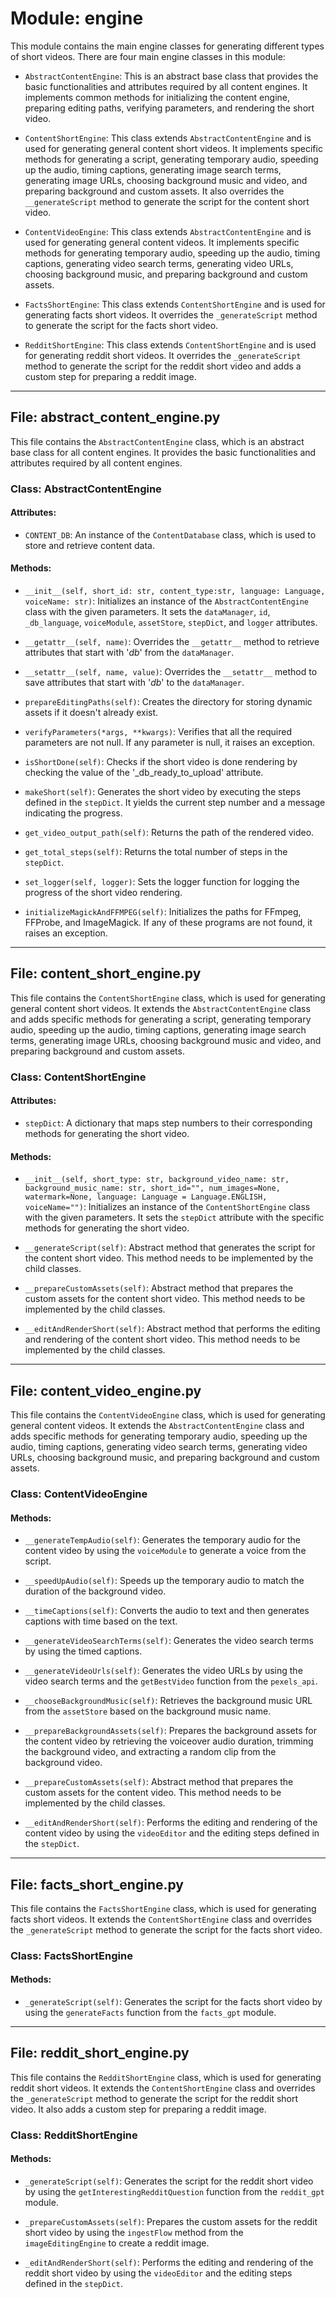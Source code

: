 # **Module: engine**

This module contains the main engine classes for generating different types of short videos. There are four main engine classes in this module:

- `AbstractContentEngine`: This is an abstract base class that provides the basic functionalities and attributes required by all content engines. It implements common methods for initializing the content engine, preparing editing paths, verifying parameters, and rendering the short video.

- `ContentShortEngine`: This class extends `AbstractContentEngine` and is used for generating general content short videos. It implements specific methods for generating a script, generating temporary audio, speeding up the audio, timing captions, generating image search terms, generating image URLs, choosing background music and video, and preparing background and custom assets. It also overrides the `__generateScript` method to generate the script for the content short video.

- `ContentVideoEngine`: This class extends `AbstractContentEngine` and is used for generating general content videos. It implements specific methods for generating temporary audio, speeding up the audio, timing captions, generating video search terms, generating video URLs, choosing background music, and preparing background and custom assets.

- `FactsShortEngine`: This class extends `ContentShortEngine` and is used for generating facts short videos. It overrides the `_generateScript` method to generate the script for the facts short video.

- `RedditShortEngine`: This class extends `ContentShortEngine` and is used for generating reddit short videos. It overrides the `_generateScript` method to generate the script for the reddit short video and adds a custom step for preparing a reddit image.

---

## **File: abstract_content_engine.py**

This file contains the `AbstractContentEngine` class, which is an abstract base class for all content engines. It provides the basic functionalities and attributes required by all content engines.

### **Class: AbstractContentEngine**

#### **Attributes:**

- `CONTENT_DB`: An instance of the `ContentDatabase` class, which is used to store and retrieve content data.

#### **Methods:**

- `__init__(self, short_id: str, content_type:str, language: Language, voiceName: str)`: Initializes an instance of the `AbstractContentEngine` class with the given parameters. It sets the `dataManager`, `id`, `_db_language`, `voiceModule`, `assetStore`, `stepDict`, and `logger` attributes.

- `__getattr__(self, name)`: Overrides the `__getattr__` method to retrieve attributes that start with '_db_' from the `dataManager`.

- `__setattr__(self, name, value)`: Overrides the `__setattr__` method to save attributes that start with '_db_' to the `dataManager`.

- `prepareEditingPaths(self)`: Creates the directory for storing dynamic assets if it doesn't already exist.

- `verifyParameters(*args, **kwargs)`: Verifies that all the required parameters are not null. If any parameter is null, it raises an exception.

- `isShortDone(self)`: Checks if the short video is done rendering by checking the value of the '_db_ready_to_upload' attribute.

- `makeShort(self)`: Generates the short video by executing the steps defined in the `stepDict`. It yields the current step number and a message indicating the progress.

- `get_video_output_path(self)`: Returns the path of the rendered video.

- `get_total_steps(self)`: Returns the total number of steps in the `stepDict`.

- `set_logger(self, logger)`: Sets the logger function for logging the progress of the short video rendering.

- `initializeMagickAndFFMPEG(self)`: Initializes the paths for FFmpeg, FFProbe, and ImageMagick. If any of these programs are not found, it raises an exception.

---

## **File: content_short_engine.py**

This file contains the `ContentShortEngine` class, which is used for generating general content short videos. It extends the `AbstractContentEngine` class and adds specific methods for generating a script, generating temporary audio, speeding up the audio, timing captions, generating image search terms, generating image URLs, choosing background music and video, and preparing background and custom assets.

### **Class: ContentShortEngine**

#### **Attributes:**

- `stepDict`: A dictionary that maps step numbers to their corresponding methods for generating the short video.

#### **Methods:**

- `__init__(self, short_type: str, background_video_name: str, background_music_name: str, short_id="", num_images=None, watermark=None, language: Language = Language.ENGLISH, voiceName="")`: Initializes an instance of the `ContentShortEngine` class with the given parameters. It sets the `stepDict` attribute with the specific methods for generating the short video.

- `__generateScript(self)`: Abstract method that generates the script for the content short video. This method needs to be implemented by the child classes.

- `__prepareCustomAssets(self)`: Abstract method that prepares the custom assets for the content short video. This method needs to be implemented by the child classes.

- `__editAndRenderShort(self)`: Abstract method that performs the editing and rendering of the content short video. This method needs to be implemented by the child classes.

---

## **File: content_video_engine.py**

This file contains the `ContentVideoEngine` class, which is used for generating general content videos. It extends the `AbstractContentEngine` class and adds specific methods for generating temporary audio, speeding up the audio, timing captions, generating video search terms, generating video URLs, choosing background music, and preparing background and custom assets.

### **Class: ContentVideoEngine**

#### **Methods:**

- `__generateTempAudio(self)`: Generates the temporary audio for the content video by using the `voiceModule` to generate a voice from the script.

- `__speedUpAudio(self)`: Speeds up the temporary audio to match the duration of the background video.

- `__timeCaptions(self)`: Converts the audio to text and then generates captions with time based on the text.

- `__generateVideoSearchTerms(self)`: Generates the video search terms by using the timed captions.

- `__generateVideoUrls(self)`: Generates the video URLs by using the video search terms and the `getBestVideo` function from the `pexels_api`.

- `__chooseBackgroundMusic(self)`: Retrieves the background music URL from the `assetStore` based on the background music name.

- `__prepareBackgroundAssets(self)`: Prepares the background assets for the content video by retrieving the voiceover audio duration, trimming the background video, and extracting a random clip from the background video.

- `__prepareCustomAssets(self)`: Abstract method that prepares the custom assets for the content video. This method needs to be implemented by the child classes.

- `__editAndRenderShort(self)`: Performs the editing and rendering of the content video by using the `videoEditor` and the editing steps defined in the `stepDict`.

---

## **File: facts_short_engine.py**

This file contains the `FactsShortEngine` class, which is used for generating facts short videos. It extends the `ContentShortEngine` class and overrides the `_generateScript` method to generate the script for the facts short video.

### **Class: FactsShortEngine**

#### **Methods:**

- `_generateScript(self)`: Generates the script for the facts short video by using the `generateFacts` function from the `facts_gpt` module.

---

## **File: reddit_short_engine.py**

This file contains the `RedditShortEngine` class, which is used for generating reddit short videos. It extends the `ContentShortEngine` class and overrides the `_generateScript` method to generate the script for the reddit short video. It also adds a custom step for preparing a reddit image.

### **Class: RedditShortEngine**

#### **Methods:**

- `_generateScript(self)`: Generates the script for the reddit short video by using the `getInterestingRedditQuestion` function from the `reddit_gpt` module.

- `_prepareCustomAssets(self)`: Prepares the custom assets for the reddit short video by using the `ingestFlow` method from the `imageEditingEngine` to create a reddit image.

- `_editAndRenderShort(self)`: Performs the editing and rendering of the reddit short video by using the `videoEditor` and the editing steps defined in the `stepDict`.